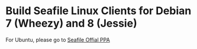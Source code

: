# Build Seafile Linux Clients for Debian 7 (Wheezy) and 8 (Jessie)

For Ubuntu, please go to [Seafile Offial PPA](https://code.launchpad.net/~seafile/+archive/ubuntu/seafile-client)
